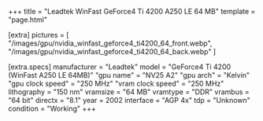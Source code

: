 +++
title     = "Leadtek WinFast GeForce4 Ti 4200 A250 LE 64 MB"
template  = "page.html"

[extra]
pictures  = [ 
  "/images/gpu/nvidia_winfast_geforce4_ti4200_64_front.webp",
  "/images/gpu/nvidia_winfast_geforce4_ti4200_64_back.webp"
]

  [extra.specs]
  manufacturer        = "Leadtek"
  model               = "GeForce4 Ti 4200 (WinFast A250 LE 64MB)"
  "gpu name"          = "NV25 A2"
  "gpu arch"          = "Kelvin"
  "gpu clock speed"   = "250 MHz"
  "vram clock speed"  = "250 MHz"
  lithography         = "150 nm"
  vramsize            = "64 MB"
  vramtype            = "DDR"
  vrambus             = "64 bit"
  directx             = "8.1"
  year                = 2002
  interface           = "AGP 4x"
  tdp                 = "Unknown"
  condition           = "Working"
+++
